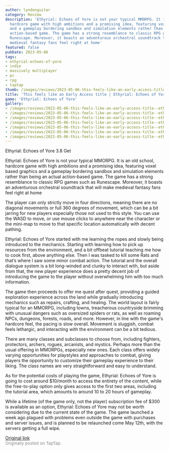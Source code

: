 ```yaml
---
author: lyndonguitar
category: Review
description: 'Ethyrial: Echoes of Yore is not your typical MMORPG. It is an old school,
  hardcore game with high ambitions and a promising idea, featuring voxel based graphics
  and a gameplay bordering sandbox and simulation elements rather than being an actual
  action-based game. The game has a strong resemblance to classic RPG games such as
  Runescape. Moreover, it boasts an adventurous orchestral soundtrack that will make
  medieval fantasy fans feel right at home'
featured: false
pubDate: 2023-05-06
tags:
- ethyrial-echoes-of-yore
- indie
- massively multiplayer
- pc
- rpg
- taptap
thumb: /images/reviews/2023-05-06-this-feels-like-an-early-access-title--ethyrial-echoes-of-yore---first-impressions-0.avif
title: 'This feels like an Early Access title | Ethyrial: Echoes of Yore - First Impressions'
game: 'Ethyrial: Echoes of Yore'
gallery:
- /images/reviews/2023-05-06-this-feels-like-an-early-access-title--ethyrial-echoes-of-yore---first-impressions-0.avif
- /images/reviews/2023-05-06-this-feels-like-an-early-access-title--ethyrial-echoes-of-yore---first-impressions-1.avif
- /images/reviews/2023-05-06-this-feels-like-an-early-access-title--ethyrial-echoes-of-yore---first-impressions-2.avif
- /images/reviews/2023-05-06-this-feels-like-an-early-access-title--ethyrial-echoes-of-yore---first-impressions-3.avif
- /images/reviews/2023-05-06-this-feels-like-an-early-access-title--ethyrial-echoes-of-yore---first-impressions-4.avif
- /images/reviews/2023-05-06-this-feels-like-an-early-access-title--ethyrial-echoes-of-yore---first-impressions-5.avif
- /images/reviews/2023-05-06-this-feels-like-an-early-access-title--ethyrial-echoes-of-yore---first-impressions-6.avif
---
```

Ethyrial: Echoes of Yore
3.8
Get

Ethyrial: Echoes of Yore is not your typical MMORPG. It is an old school, hardcore game with high ambitions and a promising idea, featuring voxel based graphics and a gameplay bordering sandbox and simulation elements rather than being an actual action-based game. The game has a strong resemblance to classic RPG games such as Runescape. Moreover, it boasts an adventurous orchestral soundtrack that will make medieval fantasy fans feel right at home

The player can only strictly move in four directions, meaning there are no diagonal movements or full 360 degrees of movement, which can be a bit jarring for new players especially those not used to this style. You can use the WASD to move, or use mouse clicks to anywhere near the character or the mini-map to move to that specific location automatically with decent pathing.

Ethyrial: Echoes of Yore started with me learning the ropes and slowly being introduced to the mechanics. Starting with learning how to pick up resources from the environment, and a bit offbeat tutorial teaching me how to cook first, above anything else. Then I was tasked to kill some Rats and that’s where I saw some minor combat action. The tutorial and the overall dialogue system is a bit long-winded and clunky to interact with, but aside from that, the new player experience does a pretty decent job of introducing the game to the player without overwhelming him with too much information.

The game then proceeds to offer me quest after quest, providing a guided exploration experience across the land while gradually introducing mechanics such as repairs, crafting, and healing. The world layout is fairly typical for an MMORPG, including towns, treacherous countryside brimming with unusual dangers such as oversized spiders or rats, as well as roaming NPCs, dungeons, forests, roads, and more. However, in line with the game's hardcore feel, the pacing is slow overall. Movement is sluggish, combat feels lethargic, and interacting with the environment can be a bit tedious.

There are many classes and subclasses to choose from, including fighters, protectors, archers, rogues, arcanists, and mystics. Perhaps more than the usual offering in MMORPGs, especially new ones. Each class offers widely varying opportunities for playstyles and approaches to combat, giving players the opportunity to customize their gameplay experience to their liking. The class names are very straightforward and easy to understand.

As for the potential costs of playing the game, Ethyrial: Echoes of Yore is going to cost around $10/month to access the entirety of the content, while the free-to-play option only gives access to the first two areas, including the tutorial area, which amounts to around 10 to 20 hours of gameplay.

While a lifetime (of the game only, not the player) subscription fee of $300 is available as an option, Ethyrial: Echoes of Yore may not be worth considering due to the current state of the game. The game launched a week ago plagued with problems even outside the game with purchases and server issues, and is planned to be relaunched come May 12th, with the servers getting a full wipe.

[Original link](https://www.taptap.io/post/5349427)<br><span style="font-size: 0.95em; color: #888;">Originally posted on TapTap.</span>